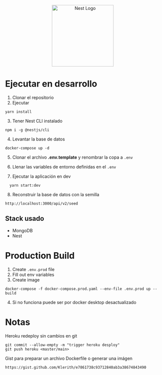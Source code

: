 <p align="center">
  <a href="http://nestjs.com/" target="blank"><img src="https://nestjs.com/img/logo-small.svg" width="200" alt="Nest Logo" /></a>
</p>

# Ejecutar en desarrollo

1. Clonar el repositorio
2. Ejecutar

```
yarn install
```

3. Tener Nest CLI instalado

```
npm i -g @nestjs/cli
```

4. Levantar la base de datos

```
docker-compose up -d
```

5. Clonar el archivo **.env.template** y renombrar la copa a `.env`

6. Llenar las variables de entorno definidas en el `.env`

7. Ejecutar la aplicación en dev

```
  yarn start:dev
```

8. Reconstruir la base de datos con la semilla

```
http://localhost:3000/api/v2/seed
```

## Stack usado

- MongoDB
- Nest

# Production Build

1. Create `.env.prod` file
2. Fill out env variables
3. Create image

```
docker-compose -f docker-compose.prod.yaml --env-file .env.prod up --build
```

4. Si no funciona puede ser por docker desktop desactualizado

# Notas

Heroku redeploy sin cambios en git

```
git commit --allow-empty -m "trigger heroku desploy"
git push heroku <master/main>
```

Gist para preparar un archivo Dockerfile o generar una imágen

```
https://gist.github.com/Klerith/e7861738c93712840ab3a38674843490
```
